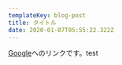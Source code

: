 ```yaml
---
templateKey: blog-post
title: タイトル
date: 2020-01-07T05:55:22.322Z
---
```

[Google](https://www.google.com/)へのリンクです。test
